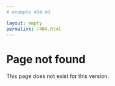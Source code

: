 ```yaml
---
# example 404.md

layout: empty
permalink: /404.html
---
```


# Page not found

This page does not exist for this version.